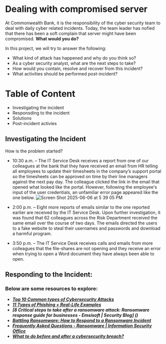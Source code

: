 # Dealing with compromised server 
At Commonwealth Bank, it is the responsibility of the cyber security team to deal with daily cyber related incidents. Today, the team leader has nofied that there has been a soft complain that server might have been compromised. **What would you do?**

In this project, we will try to answer the following:
* What kind of attack has happened and why do you think so?
* As a cyber security analyst, what are the next steps to take? 
* How would you contain, resolve and recover from this incident? 
* What activities should be performed post-incident?

# Table of Content 
* Investigating the incident
* Responsding to the incident
* Solutions
* Post-incident activies

## Investigating the Incident 
How is the problem started?
* 10:30 a.m. – The IT Service Desk receives a report from one of our colleagues at the bank that they have received an email from HR telling all employees to update their timesheets in the company’s support portal so the timesheets can be approved on time by their line managers against the next pay day. The colleague clicked the link in the email that opened what looked like the portal. However, following the employee's input of the user credentials, an unfamiliar error page appeared like the one below.
![Screen Shot 2025-06-06 at 5 39 05 PM](https://github.com/user-attachments/assets/d9435f78-86cb-4bd7-8dcc-4ff24c09a5d2)

* 2:00 p.m. – Eight more reports of emails similar to the one reported earlier are received by the IT Service Desk. Upon further investigation, it was found that 62 colleagues across the Risk Department received the same email over the course of two days.  The emails directed the users to a fake website to steal their usernames and passwords and download a harmful program.
* 3:50 p.m. – The IT Service Desk receives calls and emails from more colleagues that the file-shares are not opening and they receive an error when trying to open a Word document they have always been able to open.

## Responding to the Incident:
### Below are some resources to explore:
- ***[Top 10 Common types of Cybersecurity Attacks](https://www.datto.com/blog/common-types-of-cyber-security-attacks/)***
- ***[11 Types of Phishing + Real-Life Examples](https://www.pandasecurity.com/en/mediacenter/types-of-phishing/)*** 
- ***[8 Critical steps to take after a ransomware attack: Ransomware response guide for businesses - Emsisoft | Security Blog] ()***
- ***[Battling Ransomware: How to Respond to a Ransomware Incident](forbes.com)***
- ***[Frequently Asked Questions - Ransomware | Information Security Office](berkeley.edu)***
- ***[What to do before and after a cybersecurity breach?](american.edu)***












